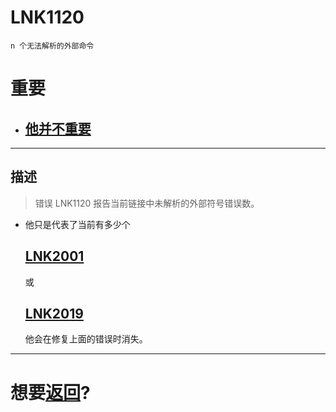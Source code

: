 # LNK1120
```
n 个无法解析的外部命令
```

# 重要
+ ## [他并不重要](https://learn.microsoft.com/zh-cn/cpp/error-messages/tool-errors/linker-tools-error-lnk1120?view=msvc-140)

---

## 描述
>错误 LNK1120 报告当前链接中未解析的外部符号错误数。  

+ 他只是代表了当前有多少个  
    ## [LNK2001](../LNK2001/README.md)    
    或   
    ## [LNK2019](../LNK2019/README.md)   
    他会在修复上面的错误时消失。


---
# 想要[返回](../README.md)?